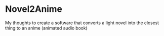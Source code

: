 # Novel2Anime
My thoughts to create a software that converts a light novel into the closest thing to an anime (animated audio book)
